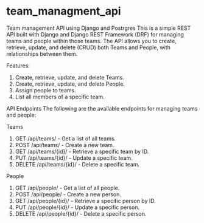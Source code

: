 # team_managment_api
Team management API using Django and Postrgres
This is a simple REST API built with Django and Django REST Framework (DRF) for managing teams and people within those teams. The API allows you to create, retrieve, update, and delete (CRUD) both Teams and People, with relationships between them.

Features: 
1. Create, retrieve, update, and delete Teams.
2. Create, retrieve, update, and delete People.
3. Assign people to teams.
4. List all members of a specific team.


API Endpoints
The following are the available endpoints for managing teams and people:

Teams
1. GET /api/teams/ - Get a list of all teams.
2. POST /api/teams/ - Create a new team.
3. GET /api/teams/{id}/ - Retrieve a specific team by ID.
4. PUT /api/teams/{id}/ - Update a specific team.
5. DELETE /api/teams/{id}/ - Delete a specific team.

People
1. GET /api/people/ - Get a list of all people.
2. POST /api/people/ - Create a new person.
3. GET /api/people/{id}/ - Retrieve a specific person by ID.
4. PUT /api/people/{id}/ - Update a specific person.
5. DELETE /api/people/{id}/ - Delete a specific person.
